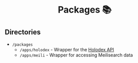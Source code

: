 <div align="center">

# Packages 📚

</div>

## Directories

- `/packages`
  - `/apps/holodex` - Wrapper for the [Holodex API](https://docs.holodex.net/docs/holodex/f4e6fa31af431-getting-started)
  - `/apps/meili` - Wrapper for accessing Meilisearch data
